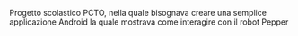Progetto scolastico PCTO, nella quale bisognava creare una semplice applicazione Android la quale mostrava come interagire con il robot Pepper
